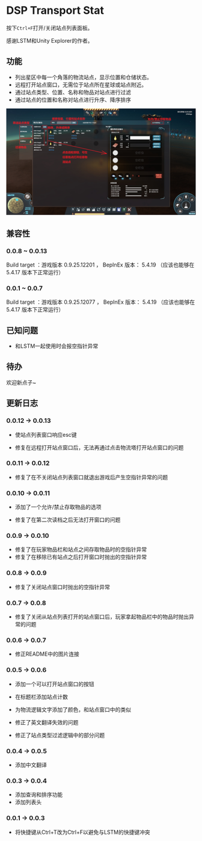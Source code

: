 # DSP Transport Stat

按下`Ctrl+F`打开/关闭站点列表面板。

感谢LSTM和Unity Explorer的作者。

## 功能

- 列出星区中每一个角落的物流站点，显示位置和仓储状态。
- 远程打开站点窗口，无需位于站点所在星球或站点附近。
- 通过站点类型、位置、名称和物品对站点进行过滤
- 通过站点的位置和名称对站点进行升序、降序排序

![Usage](https://raw.githubusercontent.com/LittleSaya/IndexOutOfRangeDSPMod/master/DSPTransportStat/Doc/brief-zh-Hans.jpg "Usage")

## 兼容性

### 0.0.8 ~ 0.0.13

Build target ：游戏版本 0.9.25.12201 ， BepInEx 版本： 5.4.19 （应该也能够在 5.4.17 版本下正常运行）

### 0.0.1 ~ 0.0.7

Build target ：游戏版本 0.9.25.12077 ， BepInEx 版本： 5.4.19 （应该也能够在 5.4.17 版本下正常运行）

## 已知问题

- 和LSTM一起使用时会报空指针异常

## 待办

欢迎新点子~

## 更新日志

### 0.0.12 -> 0.0.13

- 使站点列表窗口响应esc键

- 修复在远程打开站点窗口后，无法再通过点击物流塔打开站点窗口的问题

### 0.0.11 -> 0.0.12

- 修复了在不关闭站点列表窗口就退出游戏后产生空指针异常的问题

### 0.0.10 -> 0.0.11

- 添加了一个允许/禁止存取物品的选项

- 修复了在第二次读档之后无法打开窗口的问题

### 0.0.9 -> 0.0.10

- 修复了在玩家物品栏和站点之间存取物品时的空指针异常
- 修复了在移除已有站点之后打开窗口时抛出的空指针异常

### 0.0.8 -> 0.0.9

- 修复了关闭站点窗口时抛出的空指针异常

### 0.0.7 -> 0.0.8

- 修复了关闭从站点列表打开的站点窗口后，玩家拿起物品栏中的物品时抛出异常的问题

### 0.0.6 -> 0.0.7

- 修正README中的图片连接

### 0.0.5 -> 0.0.6

- 添加一个可以打开站点窗口的按钮
- 在标题栏添加站点计数
- 为物流逻辑文字添加了颜色，和站点窗口中的类似

- 修正了英文翻译失效的问题
- 修正了站点类型过滤逻辑中的部分问题

### 0.0.4 -> 0.0.5

- 添加中文翻译

### 0.0.3 -> 0.0.4

- 添加查询和排序功能
- 添加列表头

### 0.0.1 -> 0.0.3
- 将快捷键从Ctrl+T改为Ctrl+F以避免与LSTM的快捷键冲突
